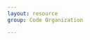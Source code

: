 ```yaml
---
layout: resource
group: Code Organization

---
```

<!-- General resources go here -->

<!-- ####Core -->

<!-- ####Intermediate -->

<!-- ####Advanced -->

<!-- ####Jedi -->
